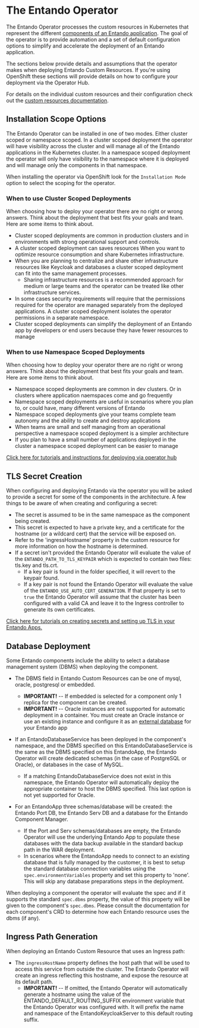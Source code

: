# The Entando Operator

The Entando Operator processes the custom resources in Kubernetes that represent the different [components of an Entando application](./README.md).
The goal of the operator is to provide automation and a set of default configuration options to simplify and accelerate the deployment of an Entando application.

The sections below provide details and assumptions that the operator makes when deploying Entando Custom Resources. If you're using OpenShift these
sections will provide details on how to configure your deployment via the Operator Hub.

For details on the individual custom resources and their configuration check out the [custom resources documentation](./custom-resources.md).

## Installation Scope Options

The Entando Operator can be installed in one of two modes. Either cluster scoped or namespace scoped. In a cluster scoped deployment the operator will have
visibility across the cluster and will manage all of the Entando applications in the Kubernetes cluster. In a namespace scoped deployment the operator
will only have visibility to the namespace where it is deployed and will manage only the components in that namespace.  

When installing the operator via OpenShift look for the `Installation Mode` option to select the scoping for the operator.

### When to use Cluster Scoped Deployments
When choosing how to deploy your operator there are no right or wrong answers. Think about the deployment that best fits your goals and team. Here are some items to think about.

- Cluster scoped deployments are common in production clusters and in environments with strong operational support and controls.
- A cluster scoped deployment can saves resources When you want to optimize resource consumption and share Kubernetes infrastructure.
- When you are planning to centralize and share other infrastructure resources like Keycloak and databases a cluster scoped deployment can fit into the same management processes.
   - Sharing infrastructure resources is a recommended approach for medium or large teams and the operator can be treated like other infrastructure services.
- In some cases security requirements will require that the permissions required for the operator are managed separately from the deployed applications. A cluster scoped deployment isolates the operator permissions in a separate namespace.
- Cluster scoped deployments can simplify the deployment of an Entando app by developers or end users because they have fewer resources to manage

###  When to use Namespace Scoped Deployments
When choosing how to deploy your operator there are no right or wrong answers. Think about the deployment that best fits your goals and team. Here are some items to think about.

- Namespace scoped deployments are common in dev clusters. Or in clusters where application naemspaces come and go frequently
- Namespace scoped deployments are useful in scenarios where you plan to, or could have, many different versions of Entando
- Namespace scoped deployments give your teams complete team autonomy and the ability to create and destroy applications
- When teams are small and self managing from an operational perspective a namespace scoped deployment is a simpler architecture
- If you plan to have a small number of applications deployed in the cluster a namespace scoped deployment can be easier to manage

[Click here for tutorials and instructions for deploying via operator hub](../../tutorials/devops/installation/open-shift/openshift-install-by-operator-hub.md)

## TLS Secret Creation

When configuring and deploying Entando via the operator you will be asked to provide a secret for some of the components in the architecture. A few things to be aware of when creating and configuring a secret:

- The secret is assumed to be in the same namespace as the component being created.
- This secret is expected to have a private key, and a certificate for the hostname (or a wildcard cert) that the service
will be exposed on.
- Refer to the 'ingressHostname' property in the custom resource for more information on how the hostname is
determined.
- If a secret isn't provided the Entando Operator will evaluate the value of the `ENTANDO_PATH_TO_TLS_KEYPAIR` which is
expected to contain two files: tls.key and tls.crt.
  - If a key pair is found in the folder specified, it will revert to the keypair found.
  - If a key pair is not found the Entando Operator will evaluate the value of the `ENTANDO_USE_AUTO_CERT_GENERATION`.
    If that property is set to `true` the Entando Operator will assume that the cluster has been configured with a valid CA and leave it to
    the Ingress controller to generate its own certificates.

[Click here for tutorials on creating secrets and setting up TLS in your Entando Apps.](../../tutorials/devops/installation/open-shift/openshift-install-by-operator-hub.md)

## Database Deployment

Some Entando components include the ability to select a database management system (DBMS) when deploying the component.

- The DBMS field in Entando Custom Resources can be one of mysql, oracle, postgresql or embedded.
  - **IMPORTANT!** -- If embedded is selected for a component only 1 replica for the component can be created.
  - **IMPORTANT!** -- Oracle instances are not supported for automatic deployment in a container. You must create an Oracle instance or use an existing instance and configure it as an [external database](../../tutorials/devops/external-database/README.md) for your Entando app

- If an EntandoDatabaseService has been deployed in the component's namespace, and the DBMS specified on this EntandoDatabaseService
 is the same as the DBMS specified on this EntandoApp, the Entando Operator will create dedicated
 schemas (in the case of PostgreSQL or Oracle), or databases in the case of MySQL.
   - If a matching EntandoDatabaseService does not exist in this namespace, the Entando Operator
     will automatically deploy the appropriate container to host the DBMS specified. This last option is not
     yet supported for Oracle.
- For an EntandoApp three schemas/database will be created: the Entando Port DB, tne Entando Serv DB and a database for
 the Entando Component Manager.
   - If the Port and Serv schemas/databases are empty, the Entando Operator  will use the underlying Entando App to populate these databases with the data backup available in the standard backup path in the WAR deployment.
  - In scenarios where the EntandoApp needs to connect to an existing database that is fully managed
   by the customer, it is best to setup the standard database connection variables using the
   `spec.environmentVariables` property and set this property to 'none'. This will skip any database
   preparations steps in the deployment.

When deploying a component the operator will evaluate the spec and if it supports the standard `spec.dbms`
property, the value of this property will be given to the component's `spec.dbms`. Please consult
the documentation for each component's CRD to determine how each Entando resource uses the dbms (if any).

## Ingress Path Generation

When deploying an Entando Custom Resource that uses an Ingress path:

- The `ingressHostName` property defines the host path that will be used to access this
  service from outside the cluster. The Entando Operator will
  create an ingress reflecting this hostname, and expose the resource at its default path.
    - **IMPORTANT!** -- If omitted, the Entando Operator will automatically generate a hostname
      using the value of the ENTANDO_DEFAULT_ROUTING_SUFFIX environment variable that the Entando Operator was
      configured with. It will prefix the name and namespace of the EntandoKeycloakServer to this default routing suffix.
